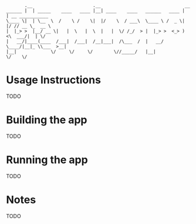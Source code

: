 ```
       .__                       .__                                __
______ |  | _____    ____   ____ |__| ____    ____   ______   ____ |  | __ ___________
\____ \|  | \__  \  /    \ /    \|  |/    \  / ___\  \____ \ /  _ \|  |/ // __ \_  __ \
|  |_> >  |__/ __ \|   |  \   |  \  |   |  \/ /_/  > |  |_> >  <_> )    <\  ___/|  | \/
|   __/|____(____  /___|  /___|  /__|___|  /\___  /  |   __/ \____/|__|_ \\___  >__|
|__|             \/     \/     \/        \//_____/   |__|               \/    \/
```
# Usage Instructions
TODO

# Building the app
TODO

# Running the app
TODO

# Notes
TODO
